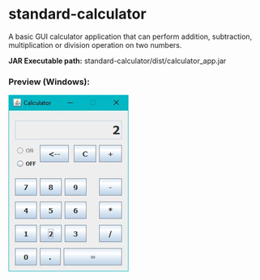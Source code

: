 # standard-calculator
A basic GUI calculator application that can perform addition, subtraction, multiplication or division operation on two numbers.  

**JAR Executable path:**  standard-calculator/dist/calculator_app.jar
### **Preview (Windows):**
![Calculator](https://github.com/agnibhu-1902/standard-calculator/blob/main/calculator.JPG?raw=true)
